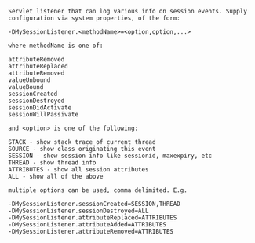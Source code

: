     Servlet listener that can log various info on session events. Supply
    configuration via system properties, of the form:
    
    -DMySessionListener.<methodName>=<option,option,...>
    
    where methodName is one of:
    
    attributeRemoved
    attributeReplaced
    attributeRemoved
    valueUnbound
    valueBound
    sessionCreated
    sessionDestroyed
    sessionDidActivate
    sessionWillPassivate
    
    and <option> is one of the following:
    
    STACK - show stack trace of current thread
    SOURCE - show class originating this event
    SESSION - show session info like sessionid, maxexpiry, etc
    THREAD - show thread info
    ATTRIBUTES - show all session attributes
    ALL - show all of the above
    
    multiple options can be used, comma delimited. E.g.
    
    -DMySessionListener.sessionCreated=SESSION,THREAD
    -DMySessionListener.sessionDestroyed=ALL
    -DMySessionListener.attributeReplaced=ATTRIBUTES
    -DMySessionListener.attributeAdded=ATTRIBUTES
    -DMySessionListener.attributeRemoved=ATTRIBUTES
